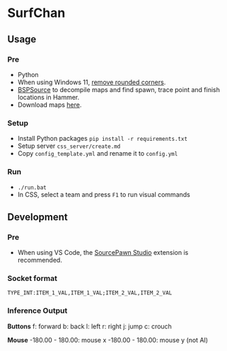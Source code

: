 # SurfChan

## Usage
### Pre
- Python
- When using Windows 11, [remove rounded corners](https://github.com/valinet/Win11DisableRoundedCorners/releases).
- [BSPSource](https://github.com/ata4/bspsrc/releases) to decompile maps and find spawn, trace point and finish locations in Hammer.
- Download maps [here](https://github.com/OuiSURF/Surf_Maps).

### Setup
- Install Python packages `pip install -r requirements.txt`
- Setup server `css_server/create.md`
- Copy `config_template.yml` and rename it to `config.yml`

### Run
- `./run.bat`
- In CSS, select a team and press `F1` to run visual commands

## Development
### Pre
- When using VS Code, the [SourcePawn Studio](https://marketplace.visualstudio.com/items?itemName=Sarrus.sourcepawn-vscode) extension is recommended.

### Socket format
`TYPE_INT:ITEM_1_VAL,ITEM_1_VAL;ITEM_2_VAL,ITEM_2_VAL`

### Inference Output
**Buttons**
f: forward
b: back
l: left
r: right
j: jump
c: crouch

**Mouse**
-180.00 - 180.00: mouse x
-180.00 - 180.00: mouse y (not AI)
